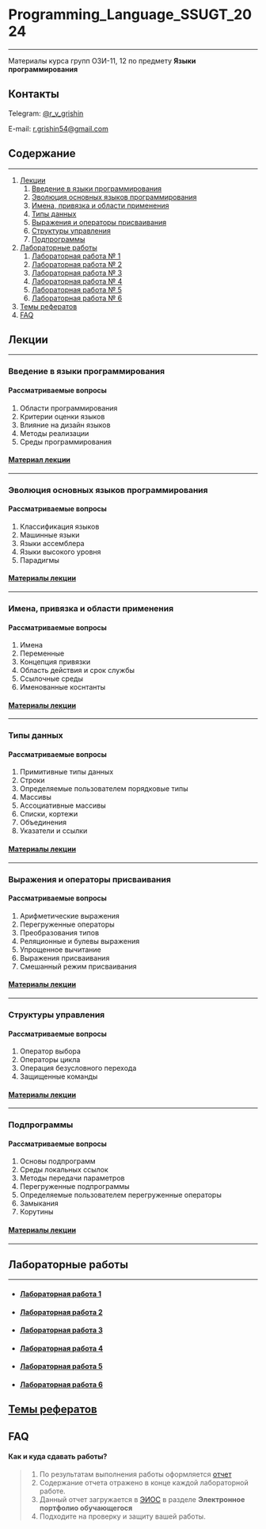 # Programming_Language_SSUGT_2024

___

Материалы курса групп ОЗИ-11, 12 по предмету **Языки программирования**

## Контакты

Telegram: [@r_v_grishin](https://t.me/r_v_grishin)

E-mail: [r.grishin54@gmail.com](mailto:r.grishin54@gmail.com)

## Содержание

___

1. [Лекции](#лекции)
    1. [Введение в языки программирования](#введение-в-языки-программирования)
    2. [Эволюция основных языков программирования](#эволюция-основных-языков-программирования)
    3. [Имена, привязка и области применения](#имена-привязка-и-области-применения)
    4. [Типы данных](#типы-данных)
    5. [Выражения и операторы присваивания](#выражения-и-операторы-присваивания)
    6. [Структуры управления](#структуры-управления)
   7. [Подпрограммы](lectures/07-Subprogram.pdf)
2. [Лабораторные работы](#лабораторные-работы)
    1. [Лабораторная работа № 1](#лабораторная-работа-1)
    2. [Лабораторная работа № 2](#лабораторная-работа-2)
    3. [Лабораторная работа № 3](#лабораторная-работа-3)
    4. [Лабораторная работа № 4](#лабораторная-работа-4)
    5. [Лабораторная работа № 5](#лабораторная-работа-5)
    6. [Лабораторная работа № 6](#лабораторная-работа-6)
3. [Темы рефератов](#темы-рефератов)
4. [FAQ](#faq)

## Лекции

___

### Введение в языки программирования

#### Рассматриваемые вопросы

1. Области программирования
2. Критерии оценки языков
3. Влияние на дизайн языков
4. Методы реализации
5. Среды программирования

#### [Материал лекции](lectures/01-Preliminaries.pdf)

___

### Эволюция основных языков программирования

#### Рассматриваемые вопросы

1. Классификация языков
2. Машинные языки
3. Языки ассемблера
4. Языки высокого уровня
5. Парадигмы

#### [Материалы лекции](lectures/02-Evolution.pdf)

___

### Имена, привязка и области применения

#### Рассматриваемые вопросы

1. Имена
2. Переменные
3. Концепция привязки
4. Область действия и срок службы
5. Ссылочные среды
6. Именованные коснтанты

#### [Материалы лекции](lectures/03-Names.pdf)

___

### Типы данных

#### Рассматриваемые вопросы

1. Примитивные типы данных
2. Строки
3. Определяемые пользователем порядковые типы
4. Массивы
5. Ассоциативные массивы
6. Списки, кортежи
7. Объединения
8. Указатели и ссылки

#### [Материалы лекции](lectures/04-data_types.pdf)

___

### Выражения и операторы присваивания

#### Рассматриваемые вопросы

1. Арифметические выражения
2. Перегруженные операторы
3. Преобразования типов
4. Реляционные и булевы выражения
5. Упрощенное вычитание
6. Выражения присваивания
7. Смешанный режим присваивания

#### [Материалы лекции](lectures/05-expressions.pdf)

___

### Структуры управления

#### Рассматриваемые вопросы

1. Оператор выбора
2. Операторы цикла
3. Операция безусловного перехода
4. Защищенные команды

#### [Материалы лекции](lectures/06-Control_structures.pdf)

___
### Подпрограммы

#### Рассматриваемые вопросы

1. Основы подпрограмм
2. Среды локальных ссылок
3. Методы передачи параметров
4. Перегруженные подпрограммы
5. Определяемые пользователем перегруженные операторы
6. Замыкания
7. Корутины

#### [Материалы лекции](lectures/07-Subprogram.pdf)

___

## Лабораторные работы

___

* #### [Лабораторная работа 1](labs/lab_1.md)
* #### [Лабораторная работа 2](labs/lab_2.md)
* #### [Лабораторная работа 3](labs/lab_3.md)
* #### [Лабораторная работа 4](labs/lab_4.md)
* #### [Лабораторная работа 5](labs/lab_5.md)
* #### [Лабораторная работа 6](labs/lab_6.md)

## [Темы рефератов](https://docs.google.com/spreadsheets/d/1mcag1vHlj72Z-v41m9OaCD3vjX4somv-QTVNrvcco8I/edit?usp=sharing)

## FAQ

#### Как и куда сдавать работы?

> 1. По результатам выполнения работы
     оформляется [отчет](https://drive.google.com/file/d/1mAp4g3joovb6OQ0osyXBBfHFkEjDxMi_/view?usp=drive_web)
> 2. Содержание отчета отражено в конце каждой лабораторной работе.
> 3. Данный отчет загружается в [ЭИОС](https://auth.sgugit.ru/auth) в разделе **Электронное портфолио обучающегося**
> 4. Подходите на проверку и защиту вашей работы.



